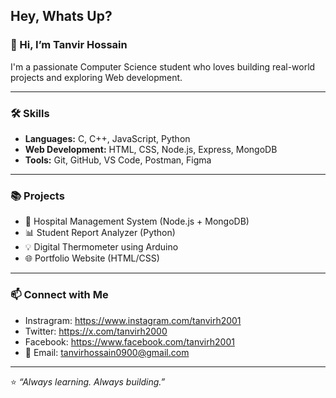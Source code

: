 ## Hey, Whats Up?

### 👋 Hi, I’m Tanvir Hossain 
I'm a passionate Computer Science student who loves building real-world projects and exploring Web development.

---

### 🛠️ Skills
- **Languages:** C, C++, JavaScript, Python
- **Web Development:** HTML, CSS, Node.js, Express, MongoDB
- **Tools:** Git, GitHub, VS Code, Postman, Figma

---

### 📚 Projects
- 🏥 Hospital Management System (Node.js + MongoDB)
- 📊 Student Report Analyzer (Python)
- 💡 Digital Thermometer using Arduino
- 🌐 Portfolio Website (HTML/CSS)

---

### 📫 Connect with Me
- Instragram: https://www.instagram.com/tanvirh2001
- Twitter: https://x.com/tanvirh2000
- Facebook: https://www.facebook.com/tanvirh2001
- 📧 Email: tanvirhossain0900@gmail.com

---

⭐ *“Always learning. Always building.”*

